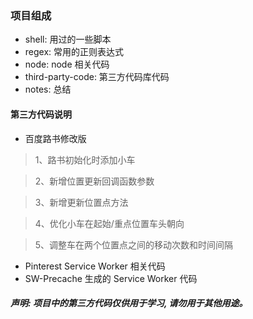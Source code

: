 ### 项目组成

- shell: 用过的一些脚本
- regex: 常用的正则表达式
- node: node 相关代码
- third-party-code: 第三方代码库代码 
- notes: 总结

#### 第三方代码说明

- 百度路书修改版
>  1、路书初始化时添加小车

>  2、新增位置更新回调函数参数

>  3、新增更新位置点方法

>  4、优化小车在起始/重点位置车头朝向

>  5、调整车在两个位置点之间的移动次数和时间间隔

- Pinterest Service Worker 相关代码
- SW-Precache 生成的 Service Worker 代码


##### 声明: 项目中的第三方代码仅供用于学习, 请勿用于其他用途。



